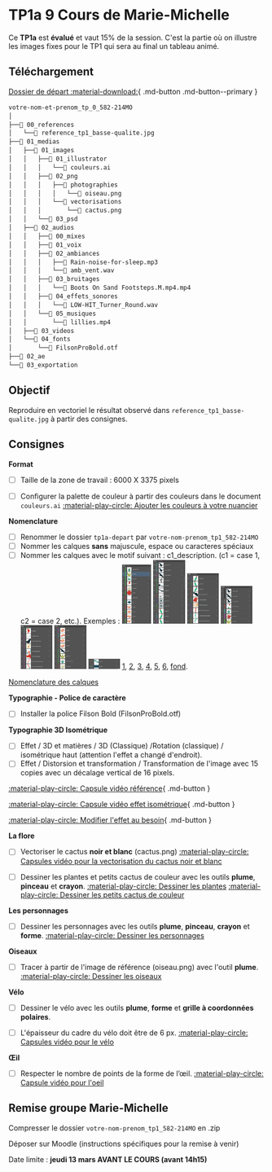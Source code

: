 # TP1a 9 Cours de Marie-Michelle

Ce **TP1a** est **évalué** et vaut 15% de la session. 
C'est la partie où on illustre les images fixes pour le TP1 qui sera au final un tableau animé.

## Téléchargement

[Dossier de départ :material-download:](./tp1a-depart.zip){ .md-button .md-button--primary }

```txt
votre-nom-et-prenom_tp_0_582-214MO
│
├──📁 00_references
│   └──📄 reference_tp1_basse-qualite.jpg
├──📁 01_medias
│   ├──📁 01_images
│   │   ├──📁 01_illustrator
│   │   │   └──📄 couleurs.ai
│   │   ├──📁 02_png
│   │   │   ├──📁 photographies
│   │   │   │   └──📄 oiseau.png
│   │   │   └──📁 vectorisations
│   │   │       └──📄 cactus.png
│   │   └──📁 03_psd
│   ├──📁 02_audios
│   │   ├──📁 00_mixes
│   │   ├──📁 01_voix
│   │   ├──📁 02_ambiances
│   │   │   ├──📄 Rain-noise-for-sleep.mp3
│   │   │   └──📄 amb_vent.wav
│   │   ├──📁 03_bruitages
│   │   │   └──📄 Boots On Sand Footsteps.M.mp4.mp4
│   │   ├──📁 04_effets_sonores
│   │   │   └──📄 LOW-HIT_Turner_Round.wav
│   │   └──📁 05_musiques
│   │       └──📄 lillies.mp4
│   ├──📁 03_videos
│   └──📁 04_fonts
│       └──📄 FilsonProBold.otf
├──📁 02_ae
└──📁 03_exportation
```

## Objectif

Reproduire en vectoriel le résultat observé dans `reference_tp1_basse-qualite.jpg` à partir des consignes.

## Consignes

**Format**

- [ ] Taille de la zone de travail : 6000 X 3375 pixels
- [ ] Configurer la palette de couleur à partir des couleurs dans le document `couleurs.ai`
[:material-play-circle: Ajouter les couleurs à votre nuancier](hhttps://cmontmorency365-my.sharepoint.com/:v:/g/personal/flpilote_cmontmorency_qc_ca/EQDA8wHLT-dOgQFiAhko6rgBtkzuHq7hBAcEN96dDM_byg?nav=eyJyZWZlcnJhbEluZm8iOnsicmVmZXJyYWxBcHAiOiJPbmVEcml2ZUZvckJ1c2luZXNzIiwicmVmZXJyYWxBcHBQbGF0Zm9ybSI6IldlYiIsInJlZmVycmFsTW9kZSI6InZpZXciLCJyZWZlcnJhbFZpZXciOiJNeUZpbGVzTGlua0NvcHkifX0&e=Fm5WmA)




**Nomenclature**

- [ ] Renommer le dossier `tp1a-depart` par `votre-nom-prenom_tp1_582-214MO` 
- [ ] Nommer les calques **sans** majuscule, espace ou caracteres spéciaux
- [ ] Nommer les calques avec le motif suivant : c1_description. (c1 = case 1, c2 = case 2, etc.). Exemples : <img src="capture-1.png" data-zoom-image="data-zoom-image" style="width:12%;"> <img src="capture-2.png" data-zoom-image="data-zoom-image" style="width:13%;;"> <img src="capture-3.png" data-zoom-image="data-zoom-image" style="width:13%;"> <img src="capture-4.png" data-zoom-image="data-zoom-image" style="width:13%;"> <img src="capture-5.png" data-zoom-image="data-zoom-image" style="width:13%;"> <img src="capture-6.png" data-zoom-image="data-zoom-image" style="width:13%;"> <img src="capture-bg.png" data-zoom-image="data-zoom-image" style="width:13%;"> 
    [1](capture-1.png), [2](capture-2.png), [3](capture-3.png), [4](capture-4.png), [5](capture-5.png), [6](capture-6.png), [fond](capture-bg.png).

[Nomenclature des calques](https://cmontmorency365.sharepoint.com/:f:/s/TIM-582214-Animation2d77/EhR-OzQO_t1KkGjAf0Wu6nMB38jUZ55LbFHtxw4f33XqFg?e=eZSTew)




**Typographie - Police de caractère**
- [ ] Installer la police Filson Bold (FilsonProBold.otf)




**Typographie 3D Isométrique** 

- [ ] Effet / 3D et matières / 3D (Classique) /Rotation (classique) / isométrique haut (attention l'effet a changé d'endroit).
- [ ] Effet / Distorsion et transformation / Transformation de l'image avec 15 copies avec un décalage vertical de 16 pixels.
      
[:material-play-circle: Capsule vidéo référence](https://cmontmorency365.sharepoint.com/:v:/s/TIM-582214-Animation2d77/EcDgSLdxIqFGtxtUf-NnYUIBydssqkdAZ7lnx6CHJUIw0A?e=KoepdA){ .md-button }   

[:material-play-circle: Capsule vidéo effet isométrique](https://cmontmorency365.sharepoint.com/:v:/s/TIM-582214-Animation2d77/EWhHJDR4d8dLqQk6Ydf5JwIByxBq09dSlQE-TyI3ey6nsQ?e=6DPhiI){ .md-button } 

[:material-play-circle: Modifier l'effet au besoin](https://cmontmorency365.sharepoint.com/:v:/s/TIM-582214-Animation2d77/EZakrA8bd5pDl5icN3ZK-fUBBsJ8RFupt5gy5ARiQodK-A?e=MFbF0p){ .md-button }   




**La flore**

- [ ] Vectoriser le cactus **noir et blanc** (cactus.png)
[:material-play-circle: Capsules vidéo pour la vectorisation du cactus noir et blanc](https://cmontmorency365-my.sharepoint.com/:v:/g/personal/flpilote_cmontmorency_qc_ca/Ec6tAP8VMuxKod2-BHmi7qMBkNxP77IyzmJRVJbW0szlXw?nav=eyJyZWZlcnJhbEluZm8iOnsicmVmZXJyYWxBcHAiOiJPbmVEcml2ZUZvckJ1c2luZXNzIiwicmVmZXJyYWxBcHBQbGF0Zm9ybSI6IldlYiIsInJlZmVycmFsTW9kZSI6InZpZXciLCJyZWZlcnJhbFZpZXciOiJNeUZpbGVzTGlua0NvcHkifX0&e=Sa90lF)

- [ ] Dessiner les plantes et petits cactus de couleur avec les outils **plume**, **pinceau** et **crayon**.
[:material-play-circle: Dessiner les plantes](https://cmontmorency365-my.sharepoint.com/:v:/g/personal/flpilote_cmontmorency_qc_ca/EaPTJx4EgjZDnCUIJidsn6wBOR5LjQFw5SswHnuHf7itZw?nav=eyJyZWZlcnJhbEluZm8iOnsicmVmZXJyYWxBcHAiOiJPbmVEcml2ZUZvckJ1c2luZXNzIiwicmVmZXJyYWxBcHBQbGF0Zm9ybSI6IldlYiIsInJlZmVycmFsTW9kZSI6InZpZXciLCJyZWZlcnJhbFZpZXciOiJNeUZpbGVzTGlua0NvcHkifX0&e=aWp5hV)
[:material-play-circle: Dessiner les petits cactus de couleur](https://cmontmorency365-my.sharepoint.com/:v:/g/personal/flpilote_cmontmorency_qc_ca/EVgXZrtVe-hMmCmTK8lqiJcBZNHEq78aw_lfoTpjvEq4eg?nav=eyJyZWZlcnJhbEluZm8iOnsicmVmZXJyYWxBcHAiOiJPbmVEcml2ZUZvckJ1c2luZXNzIiwicmVmZXJyYWxBcHBQbGF0Zm9ybSI6IldlYiIsInJlZmVycmFsTW9kZSI6InZpZXciLCJyZWZlcnJhbFZpZXciOiJNeUZpbGVzTGlua0NvcHkifX0&e=DUFkak)



**Les personnages**

- [ ] Dessiner les personnages avec les outils **plume**, **pinceau**, **crayon** et **forme**.
[:material-play-circle: Dessiner les personnages](https://cmontmorency365-my.sharepoint.com/:v:/g/personal/flpilote_cmontmorency_qc_ca/EXGhiE0gOSJFvcmZcBn7LaABg8AXSy-7NTnPtwVv2yumPA?nav=eyJyZWZlcnJhbEluZm8iOnsicmVmZXJyYWxBcHAiOiJPbmVEcml2ZUZvckJ1c2luZXNzIiwicmVmZXJyYWxBcHBQbGF0Zm9ybSI6IldlYiIsInJlZmVycmFsTW9kZSI6InZpZXciLCJyZWZlcnJhbFZpZXciOiJNeUZpbGVzTGlua0NvcHkifX0&e=FllKte)



**Oiseaux**

- [ ] Tracer à partir de l'image de référence (oiseau.png) avec l'outil **plume**.
[:material-play-circle: Dessiner les oiseaux](https://cmontmorency365-my.sharepoint.com/:v:/g/personal/flpilote_cmontmorency_qc_ca/EXwY-cC1RVdEvf766A_ORK8BMyRZjrXZF2uB5p4YShApKQ?nav=eyJyZWZlcnJhbEluZm8iOnsicmVmZXJyYWxBcHAiOiJPbmVEcml2ZUZvckJ1c2luZXNzIiwicmVmZXJyYWxBcHBQbGF0Zm9ybSI6IldlYiIsInJlZmVycmFsTW9kZSI6InZpZXciLCJyZWZlcnJhbFZpZXciOiJNeUZpbGVzTGlua0NvcHkifX0&e=1X9Jju)



**Vélo**

- [ ] Dessiner le vélo avec les outils **plume**, **forme** et **grille à coordonnées polaires**.
- [ ] L'épaisseur du cadre du vélo doit être de 6 px.
[:material-play-circle: Capsules vidéo pour le vélo](https://cmontmorency365-my.sharepoint.com/:f:/g/personal/flpilote_cmontmorency_qc_ca/EqsNQZGOvCVOkkT8J7--z6gBKnkmfV0A5g4Nw1soQt-vGg?e=oU0IBl)




**Œil**

- [ ] Respecter le nombre de points de la forme de l’œil.
[:material-play-circle: Capsule vidéo pour l'oeil](https://cmontmorency365-my.sharepoint.com/:v:/g/personal/flpilote_cmontmorency_qc_ca/EWRd3uKMW9FNvyPtYpI_uKIBKTysx1wsU8KqrYnR3v4jwg?nav=eyJyZWZlcnJhbEluZm8iOnsicmVmZXJyYWxBcHAiOiJPbmVEcml2ZUZvckJ1c2luZXNzIiwicmVmZXJyYWxBcHBQbGF0Zm9ybSI6IldlYiIsInJlZmVycmFsTW9kZSI6InZpZXciLCJyZWZlcnJhbFZpZXciOiJNeUZpbGVzTGlua0NvcHkifX0&e=AWgUz8)




## Remise groupe Marie-Michelle

Compresser le dossier `votre-nom-prenom_tp1_582-214MO` en .zip

Déposer sur Moodle (instructions spécifiques pour la remise à venir)

Date limite : **jeudi 13 mars AVANT LE COURS (avant 14h15)**